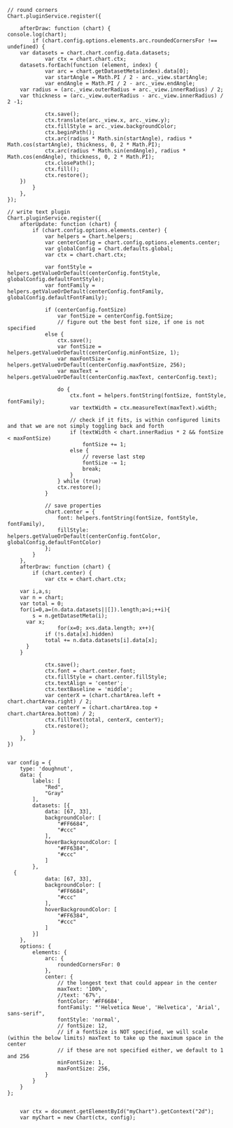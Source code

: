 	// round corners
	Chart.pluginService.register({

		afterDraw: function (chart) {
    console.log(chart);
			if (chart.config.options.elements.arc.roundedCornersFor !== undefined) {
      	var datasets = chart.chart.config.data.datasets;
				var ctx = chart.chart.ctx;
        datasets.forEach(function (element, index) {
				var arc = chart.getDatasetMeta(index).data[0];
				var startAngle = Math.PI / 2 - arc._view.startAngle;
				var endAngle = Math.PI / 2 - arc._view.endAngle;
        var radius = (arc._view.outerRadius + arc._view.innerRadius) / 2;
        var thickness = (arc._view.outerRadius - arc._view.innerRadius) / 2 -1;

				ctx.save();
				ctx.translate(arc._view.x, arc._view.y);
				ctx.fillStyle = arc._view.backgroundColor;
				ctx.beginPath();
				ctx.arc(radius * Math.sin(startAngle), radius * Math.cos(startAngle), thickness, 0, 2 * Math.PI);
				ctx.arc(radius * Math.sin(endAngle), radius * Math.cos(endAngle), thickness, 0, 2 * Math.PI);
				ctx.closePath();
				ctx.fill();
				ctx.restore();
        })
			}
		},
	});

	// write text plugin
	Chart.pluginService.register({
		afterUpdate: function (chart) {
			if (chart.config.options.elements.center) {
				var helpers = Chart.helpers;
				var centerConfig = chart.config.options.elements.center;
				var globalConfig = Chart.defaults.global;
				var ctx = chart.chart.ctx;
        
				var fontStyle = helpers.getValueOrDefault(centerConfig.fontStyle, globalConfig.defaultFontStyle);
				var fontFamily = helpers.getValueOrDefault(centerConfig.fontFamily, globalConfig.defaultFontFamily);

				if (centerConfig.fontSize)
					var fontSize = centerConfig.fontSize;
					// figure out the best font size, if one is not specified
				else {
					ctx.save();
					var fontSize = helpers.getValueOrDefault(centerConfig.minFontSize, 1);
					var maxFontSize = helpers.getValueOrDefault(centerConfig.maxFontSize, 256);
					var maxText = helpers.getValueOrDefault(centerConfig.maxText, centerConfig.text);

					do {
						ctx.font = helpers.fontString(fontSize, fontStyle, fontFamily);
						var textWidth = ctx.measureText(maxText).width;

						// check if it fits, is within configured limits and that we are not simply toggling back and forth
						if (textWidth < chart.innerRadius * 2 && fontSize < maxFontSize)
							fontSize += 1;
						else {
							// reverse last step
							fontSize -= 1;
							break;
						}
					} while (true)
					ctx.restore();
				}

				// save properties
				chart.center = {
					font: helpers.fontString(fontSize, fontStyle, fontFamily),
					fillStyle: helpers.getValueOrDefault(centerConfig.fontColor, globalConfig.defaultFontColor)
				};
			}
		},
		afterDraw: function (chart) {
			if (chart.center) {
				var ctx = chart.chart.ctx;
        
        var i,a,s;
        var n = chart;
        var total = 0;
        for(i=0,a=(n.data.datasets||[]).length;a>i;++i){
        	s = n.getDatasetMeta(i);
          var x;
					for(x=0; x<s.data.length; x++){
        		if (!s.data[x].hidden)
            	total += n.data.datasets[i].data[x];
          }
        }
        
				ctx.save();
				ctx.font = chart.center.font;
				ctx.fillStyle = chart.center.fillStyle;
				ctx.textAlign = 'center';
				ctx.textBaseline = 'middle';
				var centerX = (chart.chartArea.left + chart.chartArea.right) / 2;
				var centerY = (chart.chartArea.top + chart.chartArea.bottom) / 2;
				ctx.fillText(total, centerX, centerY);
				ctx.restore();
			}
		},
	})


	var config = {
		type: 'doughnut',
		data: {
			labels: [
				"Red",
				"Gray"
			],
			datasets: [{
				data: [67, 33],
				backgroundColor: [
					"#FF6684",
					"#ccc"
				],
				hoverBackgroundColor: [
					"#FF6384",
					"#ccc"
				]
			},
      {
				data: [67, 33],
				backgroundColor: [
					"#FF6684",
					"#ccc"
				],
				hoverBackgroundColor: [
					"#FF6384",
					"#ccc"
				]
			}]
		},
		options: {
			elements: {
				arc: {
					roundedCornersFor: 0
				},
				center: {
					// the longest text that could appear in the center
					maxText: '100%',
					//text: '67%',
					fontColor: '#FF6684',
					fontFamily: "'Helvetica Neue', 'Helvetica', 'Arial', sans-serif",
					fontStyle: 'normal',
					// fontSize: 12,
					// if a fontSize is NOT specified, we will scale (within the below limits) maxText to take up the maximum space in the center
					// if these are not specified either, we default to 1 and 256
					minFontSize: 1,
					maxFontSize: 256,
				}
			}
		}
	};


		var ctx = document.getElementById("myChart").getContext("2d");
		var myChart = new Chart(ctx, config);
